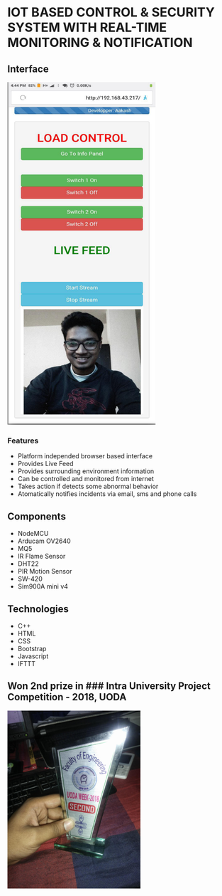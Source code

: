 # IOT BASED CONTROL & SECURITY SYSTEM WITH REAL-TIME MONITORING & NOTIFICATION

## Interface
![interface 1](interface1.png)

### Features
- Platform independed browser based interface
- Provides Live Feed
- Provides surrounding environment information
- Can be controlled and monitored from internet 
- Takes action if detects some abnormal behavior
- Atomatically notifies incidents via email, sms and phone calls

## Components 
- NodeMCU
- Arducam OV2640
- MQ5
- IR Flame Sensor
- DHT22
- PIR Motion Sensor
- SW-420
- Sim900A mini v4

## Technologies
- C++
- HTML
- CSS
- Bootstrap
- Javascript
- IFTTT

## Won 2nd prize in ### Intra University Project Competition - 2018, UODA
<img src="Prize.jpg" width="300" height="400" />



